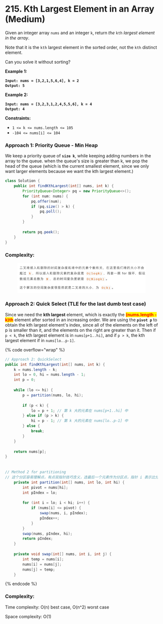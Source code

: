 # 215. Kth Largest Element in an Array (Medium)

Given an integer array `nums` and an integer `k`, return _the_ `kth` _largest element in the array_.

Note that it is the `kth` largest element in the sorted order, not the `kth` distinct element.

Can you solve it without sorting?

**Example 1:**

<pre><code><strong>Input: nums = [3,2,1,5,6,4], k = 2
</strong><strong>Output: 5
</strong></code></pre>

**Example 2:**

<pre><code><strong>Input: nums = [3,2,3,1,2,4,5,5,6], k = 4
</strong><strong>Output: 4
</strong></code></pre>

**Constraints:**

* `1 <= k <= nums.length <= 105`
* `-104 <= nums[i] <= 104`



### Approach 1: Priority Queue - Min Heap&#x20;

We keep a priority queue of **`size k`**, while keeping adding numbers in the array to the queue. when the queue's size is greater than k, we pop the head of the queue (which is the current smallest element, since we only want larger elements because we want the kth largest element.)

```java
class Solution {
    public int findKthLargest(int[] nums, int k) {
        PriorityQueue<Integer> pq = new PriorityQueue<>();
        for (int num: nums) {
            pq.offer(num);
            if (pq.size() > k) {
                pq.poll();
            }
        }

        return pq.peek();
    }
}
```

### Complexity:

<figure><img src="../../../.gitbook/assets/image (24).png" alt="" width="501"><figcaption></figcaption></figure>



### Approach 2: Quick Select (TLE for the last dumb test case)

Since we need the **kth largest** element, which is exactly the <mark style="color:red;">**(nums.length - k)th**</mark> element after sorted in an increasing order. We are using the **`pivot p`** to obtain the kth largest element's index, since all of the elements on the left of p is smaller than it, and the elements on the right are greater than it. Then if `p < k`, the kth largest element is in `nums[p+1..hi]`, and if `p > k`, the kth largest element if in `nums[lo..p-1]`.

{% code overflow="wrap" %}
```java
// Approach 2: QuickSelect
public int findKthLargest(int[] nums, int k) {
    k = nums.length - k;
    int lo = 0, hi = nums.length - 1;
    int p = 0;

    while (lo <= hi) {
        p = partition(nums, lo, hi);

        if (p < k) {
            lo = p + 1; // 第 k 大的元素在 nums[p+1..hi] 中
        } else if (p > k) {
            hi = p - 1; // 第 k 大的元素在 nums[lo..p-1] 中
        } else {
            break;
        }
    }

    return nums[p];
}


// Method 2 for partitioning
// 这个分区容易理解点，有点双指针技巧含义，选最后一个元素作为分区点，指针 i 表示比分区值小的元素应该放的位置，指针 j 只用来遍历。当 j 遍历到比分区值小的元素时，放到指针 i 的位置（通过交换实现）。当 j 遍历完时，[lo, i - 1] 都是比分区值小的元素，[i, hi - 1] 都是比分区值大的元素，最后交换一下分区值和 i 所指向的元素便实现了 pivot 左边都是比它小的元素，右边都是比它大的元素。
    private int partition(int[] nums, int lo, int hi) {
        int pivot = nums[hi];
        int pIndex = lo;

        for (int i = lo; i < hi; i++) {
            if (nums[i] <= pivot) {
                swap(nums, i, pIndex);
                pIndex++;
            }
        }
        swap(nums, pIndex, hi);
        return pIndex;
    }

    private void swap(int[] nums, int i, int j) {
        int temp = nums[i];
        nums[i] = nums[j];
        nums[j] = temp;
    }
```
{% endcode %}

### Complexity:

Time complexity: O(n) best case, O(n^2) worst case&#x20;

Space complexity: O(1)
